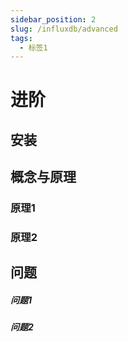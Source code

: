 ```yaml
---
sidebar_position: 2
slug: /influxdb/advanced
tags:
  - 标签1
---
```


# 进阶

## 安装

## 概念与原理

### 原理1
### 原理2

## 问题

##### 问题1
##### 问题2